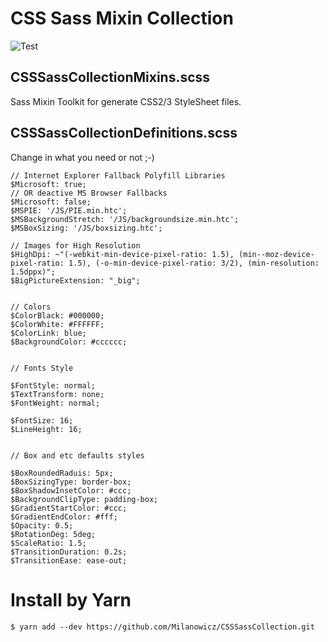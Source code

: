 # CSS Sass Mixin Collection

![Test](https://github.com/Milanowicz/CSSSassCollection/workflows/Build/badge.svg?branch=dev)


## CSSSassCollectionMixins.scss

Sass Mixin Toolkit for generate CSS2/3 StyleSheet files.


## CSSSassCollectionDefinitions.scss

Change in what you need or not ;-)

    // Internet Explorer Fallback Polyfill Libraries
    $Microsoft: true;
    // OR deactive MS Browser Fallbacks
    $Microsoft: false;
    $MSPIE: '/JS/PIE.min.htc';
    $MSBackgroundStretch: '/JS/backgroundsize.min.htc';
    $MSBoxSizing: '/JS/boxsizing.htc';

    // Images for High Resolution
    $HighDpi: ~"(-webkit-min-device-pixel-ratio: 1.5), (min--moz-device-pixel-ratio: 1.5), (-o-min-device-pixel-ratio: 3/2), (min-resolution: 1.5dppx)";
    $BigPictureExtension: "_big";


    // Colors
    $ColorBlack: #000000;
    $ColorWhite: #FFFFFF;
    $ColorLink: blue;
    $BackgroundColor: #cccccc;


    // Fonts Style

    $FontStyle: normal;
    $TextTransform: none;
    $FontWeight: normal;

    $FontSize: 16;
    $LineHeight: 16;


    // Box and etc defaults styles

    $BoxRoundedRaduis: 5px;
    $BoxSizingType: border-box;
    $BoxShadowInsetColor: #ccc;
    $BackgroundClipType: padding-box;
    $GradientStartColor: #ccc;
    $GradientEndColor: #fff;
    $Opacity: 0.5;
    $RotationDeg: 5deg;
    $ScaleRatio: 1.5;
    $TransitionDuration: 0.2s;
    $TransitionEase: ease-out;


# Install by Yarn

    $ yarn add --dev https://github.com/Milanowicz/CSSSassCollection.git
